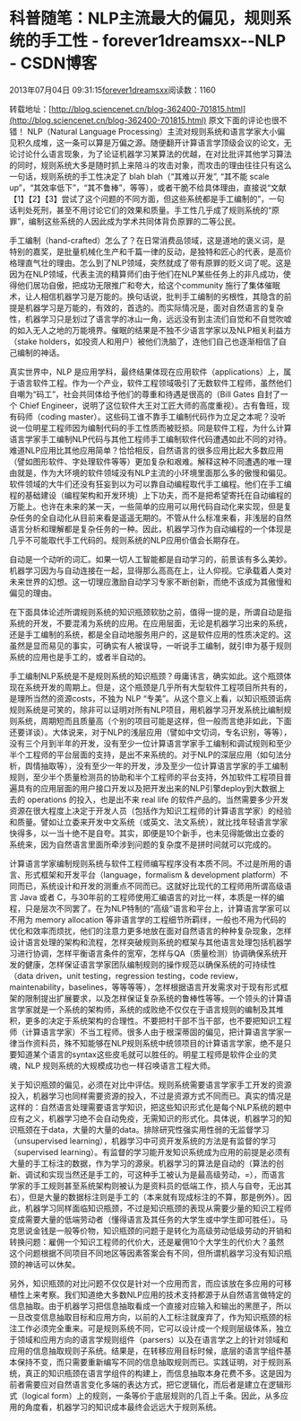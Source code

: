 
# 科普随笔：NLP主流最大的偏见，规则系统的手工性 - forever1dreamsxx--NLP - CSDN博客


2013年07月04日 09:31:15[forever1dreamsxx](https://me.csdn.net/forever1dreamsxx)阅读数：1160


转载地址：[http://blog.sciencenet.cn/blog-362400-701815.html](http://blog.sciencenet.cn/blog-362400-701815.html)
原文下面的评论也很不错！
NLP（Natural Language Processing）主流对规则系统和语言学家大小偏见积久成堆，这一条可以算是万偏之源。随便翻开计算语言学顶级会议的论文，无论讨论什么语言现象，为了论证机器学习某算法的优越，在对比批评其他学习算法的同时，规则系统大多是随时抓上来陪斗的攻击对象，而攻击的理由往往只有这么一句话，规则系统的手工性决定了
 blah blah（“其难以开发”, “其不能 scale up”，“其效率低下”，“其不鲁棒”，等等），或者干脆不给具体理由，直接说“文献【1】【2】【3】尝试了这个问题的不同方面，但这些系统都是手工编制的”，一句话判处死刑，甚至不用讨论它们的效果和质量。手工性几乎成了规则系统的“原罪”，编制这些系统的人因此成为学术共同体背负原罪的二等公民。

手工编制（hand-crafted）怎么了？在日常消费品领域，这是道地的褒义词，是特别的嘉奖，是批量机械化生产和千篇一律的反动，是独特和匠心的代表，是高价格理直气壮的理由。怎么到了NLP领域，突然就成了带有原罪的贬义词了呢。这是因为在NLP领域，代表主流的精算师们由于他们在NLP某些任务上的非凡成功，使得他们居功自傲，把成功无限推广和夸大，给这个community
 施行了集体催眠术，让人相信机器学习是万能的。换句话说，批判手工编制的劣根性，其隐含的前提是机器学习是万能的，有效的，首选的。而实际情况是，面对自然语言的复杂性，机器学习只是划过了语言学的冰山一角，远远没有到主流们自觉和不自觉吹嘘的如入无人之地的万能境界。催眠的结果是不独不少语言学家以及NLP相关利益方（stake
 holders，如投资人和用户）被他们洗脑了，连他们自己也逐渐相信了自己编制的神话。

真实世界中，NLP 是应用学科，最终结果体现在应用软件（applications）上，属于语言软件工程。作为一个产业，软件工程领域吸引了无数软件工程师，虽然他们自嘲为“码工”，社会共同体给予他们的尊重和待遇是很高的（Bill
 Gates 自封了一个 Chief Engineer，说明了这位软件大王对工匠大师的高度重视）。古有鲁班，现有码师（coding master）。这些码工谁不靠手工编制代码作为立足之本呢？没听说一位明星工程师因为编制代码的手工性质而被贬损。同是软件工程，为什么计算语言学家手工编制NLP代码与其他工程师手工编制软件代码遭遇如此不同的对待。难道NLP应用比其他应用简单？恰恰相反，自然语言的很多应用比起大多数应用（譬如图形软件、字处理软件等等）更加复杂和艰难。解释这种不同遭遇的唯一理由就是，作为大环境的软件领域没有NLP主流的小环境里面那么多的傲慢和偏见。软件领域的大牛们还没有狂妄到以为可以靠自动编程取代手工编程。他们在手工编程的基础建设（编程架构和开发环境）上下功夫，而不是把希望寄托在自动编程的万能上。也许在未来的某一天，一些简单的应用可以用代码自动化来实现，但是复杂任务的全自动化从目前来看是遥遥无期的。不管从什么标准来看，非浅层的自然语言分析和理解都是复杂任务的一种。因此，机器学习作为自动编程的一个体现是几乎不可能取代手工代码的。规则系统的NLP应用价值会长期存在。

自动是一个动听的词汇。如果一切人工智能都是自动学习的，前景该有多么美妙。机器学习因为与自动连接在一起，显得那么高高在上，让人仰视。它承载着人类对未来世界的幻想。这一切理应激励自动学习专家不断创新，而绝不该成为其傲慢和偏见的理由。

在下面具体论述所谓规则系统的知识瓶颈软肋之前，值得一提的是，所谓自动是指系统的开发，不要混淆为系统的应用。在应用层面，无论是机器学习出来的系统，还是手工编制的系统，都是全自动地服务用户的，这是软件应用的性质决定的。这虽然是显而易见的事实，可确实有人被误导，一听说手工编制，就引申为基于规则系统的应用也是手工的，或者半自动的。

手工编制NLP系统是不是规则系统的知识瓶颈？毋庸讳言，确实如此。这个瓶颈体现在系统开发的周期上。但是，这个瓶颈是几乎所有大型软件工程项目所共有的，是理所当然的资源costs，不独为
 NLP “专美”。从这个意义上看，以知识瓶颈诟病规则系统是可笑的，除非可以证明对所有NLP项目，用机器学习开发系统比编制规则系统，周期短而且质量高（个别的项目可能是这样，但一般而言绝非如此，下面还要详谈）。大体说来，对于NLP的浅层应用（譬如中文切词，专名识别，等等），没有三个月到半年的开发，没有至少一位计算语言学家手工编制和调试规则和至少半个工程师的平台层面的支持，是出不来系统的。对于NLP的深层应用（如句法分析，舆情抽取等），没有至少一年的开发，涉及至少一位计算语言学家的手工编制规则，至少半个质量检测员的协助和半个工程师的平台支持，外加软件工程项目普遍具有的应用层面的用户接口开发以及把开发出来的NLP引擎deploy到大数据上去的
 operations 的投入，也是出不来 real life 的软件产品的。当然需要多少开发资源在很大程度上决定于开发人员（包括作为知识工程师的计算语言学家）的经验和质量。譬如让立委来开发中文系统（或英文、法文系统），就比找年轻语言学家快得多，以一当十绝不是自夸。其实，即便是10个新手，也未见得能做出立委的系统来，因为自然语言里面所牵涉到问题的复杂度不是拼时间就可以完成的。

计算语言学家编制规则系统与软件工程师编写程序没有本质不同。不过是所用的语言、形式框架和开发平台（language，formalism
 & development platform）不同而已，系统设计和开发的测重点不同而已。这就好比现代的工程师用所谓高级语言 Java 或者 C，与30年前的工程师使用汇编语言的对比一样，本质是一样的编程，只是层次不同罢了。在为NLP特制的“高级”语言和平台上，计算语言学家可以不用为
 memory allocation 等非语言学的工程细节所羁绊，一般也不用为代码的优化和效率而烦扰，他们的注意力更多地放在面对自然语言的种种复杂现象，怎样设计语言处理的架构和流程，怎样突破规则系统的框架与其他语言处理包括机器学习进行协调，怎样平衡语言条件的宽窄，怎样与QA（质量检测）协调确保系统开发的健康，怎样保证语言学家团队编制规则的操作规范以确保系统的可持续性（data
 driven，unit testing，regression testing，code review，maintenability，baselines，等等等等），怎样根据语言开发需求对于现有形式框架的限制提出扩展要求，以及怎样保证复杂系统的鲁棒性等等。一个领头的计算语言学家就是一个系统的架构师，系统的成败绝不仅仅在于语言规则的编制及其堆积，更多的决定于系统架构的合理性。不要把村干部不当干部，也不要把知识工程师（计算语言学家）不当工程师。很多人由于根深蒂固的偏见，把计算语言学家一律当作资料员，殊不知能够在NLP规则系统中统领项目的计算语言学家，绝不是只要知道某个语言的syntax这些皮毛就可以胜任的。明星工程师是软件企业的灵魂，NLP
 规则系统的大规模成功也一样召唤语言工程大师。

关于知识瓶颈的偏见，必须在对比中评估。规则系统需要语言学家手工开发的资源投入，机器学习也同样需要资源的投入，不过是资源方式不同而已。真实的情况是这样的：自然语言处理需要语言学知识，把这些知识形式化是每个NLP系统的题中应有之义，机器学习绝不会自动免疫，无需知识的形式化。具体说，机器学习的知识瓶颈在于data，大量的大量的data。排除研究性强实用性弱的无监督学习（unsupervised
 learning），机器学习中可资开发系统的方法是有监督的学习（supervised learning）。有监督的学习能开发知识系统成为应用的前提是必须有大量的手工标注的数据，作为学习的源泉。机器学习的算法是自动的（算法的创新、调试和实现当然还是手工的，可这种手工被认为是最高级劳动，=），而语言学家的手工规则甚至系统架构则被认为是资料员的低端工作，损人与自夸，无出其右），但是大量的数据标注则是手工的（本来就有现成标注的不算，那是例外）。因此，机器学习同样面临知识瓶颈，不过是知识瓶颈的表现从需要少量的知识工程师变成需要大量的低端劳动者（懂得语言及其任务的大学生或中学生即可胜任）。马克思说金钱是一般等价物，知识瓶颈的问题于是转化为高级劳动低级劳动的开销和转换问题：雇佣一个知识工程师的代价大，还是雇佣10个大学生的代价大？虽然这个问题根据不同项目不同地区等因素答案会有不同，但所谓机器学习没有知识瓶颈的神话可以休矣。

另外，知识瓶颈的对比问题不仅仅是针对一个应用而言，而应该放在多应用的可移植性上来考察。我们知道绝大多数NLP应用的技术支持都源于从自然语言做特定的信息抽取。由于机器学习把信息抽取看成一个直接对应输入和输出的黑匣子，所以一旦改变信息抽取目标和应用方向，以前的人工标注就废弃了，作为知识瓶颈的标注工作必须完全重来。可是规则系统不同，它可以设计成一个规则层级体系，独立于领域和应用方向的语言学规则组件（parsers）以及在语言学之上的针对领域和应用的信息抽取规则子系统。结果是，在转移应用目标时候，底层的语言学组件基本保持不变，而只需要重新编写不同的信息抽取规则而已。实践证明，对于规则系统，真正的知识瓶颈在语言学组件的构建上，而信息抽取本身花费不多。这是因为前者需要应对自然语言变化多端的表达方式，把它逻辑化，而后者是建立在逻辑形式（logical
 form）上的规则，一条等价于底层规则的几百上千条。因此，从多应用的角度看，机器学习的知识成本最终会远远大于规则系统。


